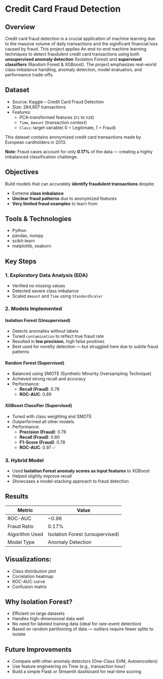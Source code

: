 # Credit Card Fraud Detection 

## Overview
Credit card fraud detection is a crucial application of machine learning due to the massive volume of daily transactions and the significant financial loss caused by fraud. This project applies An end-to-end machine learning techniques to detect fraudulent credit card transactions using both **unsupervised anomaly detection** (Isolation Forest) and **supervised classifiers** (Random Forest & XGBoost). The project emphasizes real-world class imbalance handling, anomaly detection, model evaluation, and performance trade-offs.





## Dataset

- Source: Kaggle – Credit Card Fraud Detection
- Size: 284,807 transactions
- Features:
  - PCA-transformed features (`V1` to `V28`)
  - `Time`, `Amount` (transaction context)
  - `Class`: target variable( 0 = Legitimate, 1 = Fraud)
   
 
This dataset contains anonymized credit card transactions made by European cardholders in 2013.

**Note**: Fraud cases account for only **0.17%** of the data — creating a highly imbalanced classification challenge.


## Objectives

Build models that can accurately **identify fraudulent transactions** despite:
- Extreme **class imbalance**
- **Unclear fraud patterns** due to anonymized features
- **Very limited fraud examples** to learn from

## Tools & Technologies

- Python
- pandas, numpy
- scikit-learn
- matplotlib, seaborn

## Key Steps

###  1. Exploratory Data Analysis (EDA)
- Verified no missing values
- Detected severe class imbalance
- Scaled `Amount` and `Time` using `StandardScaler`

###  2. Models Implemented

#### **Isolation Forest (Unsupervised)**
- Detects anomalies without labels
- Tuned `contamination` to reflect true fraud rate
- Resulted in **low precision**, high false positives
- Best used for novelty detection — but struggled here due to subtle fraud patterns

####  **Random Forest (Supervised)**
- Balanced using SMOTE (Synthetic Minority Oversampling Technique)
- Achieved strong recall and accuracy
- Performance:
  - **Recall (Fraud)**: 0.78
  - **ROC-AUC**: 0.89
 
####  **XGBoost Classifier (Supervised)**
- Tuned with class weighting and SMOTE
- Outperformed all other models
- Performance:
  - **Precision (Fraud)**: 0.76
  - **Recall (Fraud)**: 0.80
  - **F1-Score (Fraud)**: 0.78
  - **ROC-AUC**: 0.97 ✅
    
### 3. Hybrid Model
- Used **Isolation Forest anomaly scores as input features** to XGBoost
- Helped slightly improve recall
- Showcases a model-stacking approach to fraud detection


## Results

| Metric |	Value |
| ------ | ------ |
| ROC-AUC	  |~0.96  |
|Fraud Ratio|	0.17% |
| Algorithm Used	| Isolation Forest (unsupervised)|
|Model Type	| Anomaly Detection|

## Visualizations:

- Class distribution plot
- Correlation heatmap
- ROC-AUC curve
- Confusion matrix

## Why Isolation Forest?

- Efficient on large datasets
- Handles high-dimensional data well
- No need for labeled training data (ideal for rare-event detection)
- Based on random partitioning of data — outliers require fewer splits to isolate

## Future Improvements

- Compare with other anomaly detectors (One-Class SVM, Autoencoders)
- Use feature engineering on Time (e.g., transaction hour)
- Build a simple Flask or Streamlit dashboard for real-time scoring
  
